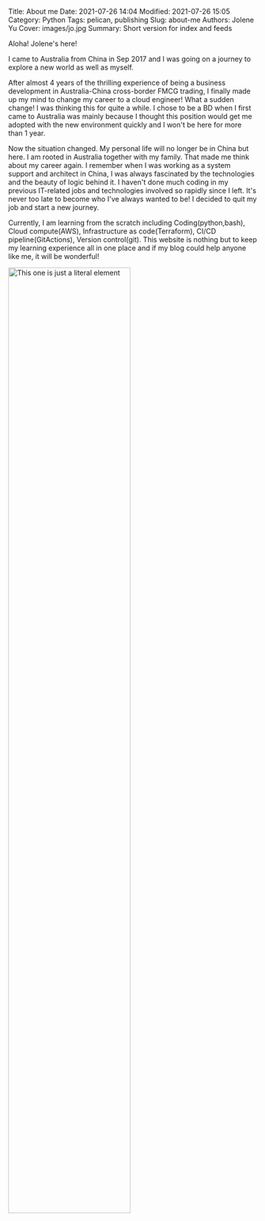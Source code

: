 Title: About me
Date: 2021-07-26 14:04
Modified: 2021-07-26 15:05
Category: Python
Tags: pelican, publishing
Slug: about-me
Authors: Jolene Yu
Cover: images/jo.jpg
Summary: Short version for index and feeds

Aloha! Jolene's here!

I came to Australia from China in Sep 2017 and I was going on a journey to explore a new world as well as myself.

After almost 4 years of the thrilling experience of being a business development in Australia-China cross-border FMCG trading, I finally made up my mind to change my career to a cloud engineer! What a sudden change! I was thinking this for quite a while. I chose to be a BD when I first came to Australia was mainly because I thought this position would get me adopted with the new environment quickly and I won't be here for more than 1 year.

Now the situation changed. My personal life will no longer be in China but here. I am rooted in Australia together with my family. That made me think about my career again. I remember when I was working as a system support and architect in China, I was always fascinated by the technologies and the beauty of logic behind it. I haven't done much coding in my previous IT-related jobs and technologies involved so rapidly since I left. It's never too late to become who I've always wanted to be! I decided to quit my job and start a new journey.

Currently, I am learning from the scratch including Coding(python,bash), Cloud compute(AWS), Infrastructure as code(Terraform), CI/CD pipeline(GitActions), Version control(git). This website is nothing but to keep my learning experience all in one place and if my blog could help anyone like me, it will be wonderful!


<img alt="This one is just a literal element" src="{static}/images/jo.jpg" data-action="zoom" width="70%">


